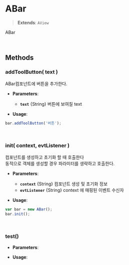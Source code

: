 # ABar
> **Extends**: `AView`

ABar

<br/>

## Methods

### addToolButton( text )

ABar컴포넌트에 버튼을 추가한다.

* **Parameters**: 
	* **`text`** {String} 버튼에 보여질 text

* **Usage**: 
```js
bar.addToolButton('버튼');
```

<br/>

### init( context, evtListener )

컴포넌트를 생성하고 초기화 할 때 호출한다<br/>동적으로 객체를 생성할 경우 파라미터를 생략하고 호출한다.

* **Parameters**: 
	* **`context`** {String} 컴포넌트 생성 및 초기화 정보
	* **`evtListener`** {String} context 에 매핑된 이벤트 수신자

* **Usage**: 
```js
var bar = new ABar();
bar.init();
```

<br/>

### test()



* **Parameters**: 

* **Usage**: 
```js
```
<br/>
<br/>
